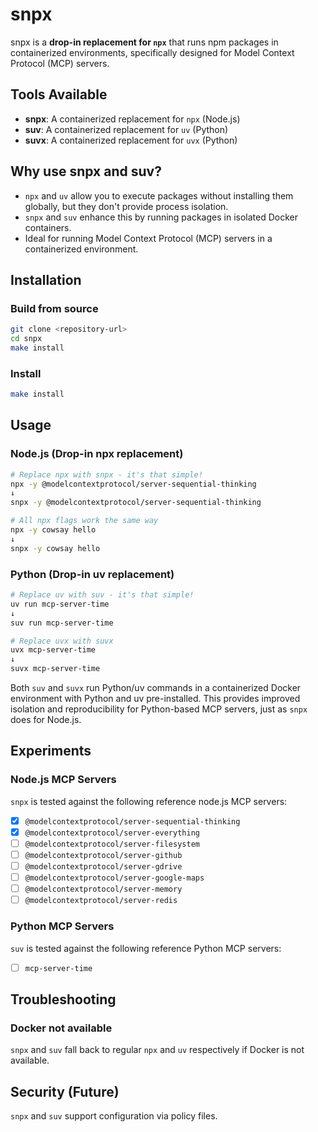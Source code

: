 # snpx

snpx is a **drop-in replacement for `npx`** that runs npm packages in containerized environments, specifically designed for Model Context Protocol (MCP) servers.

## Tools Available

- **snpx**: A containerized replacement for `npx` (Node.js)
- **suv**: A containerized replacement for `uv` (Python)
- **suvx**: A containerized replacement for `uvx` (Python)

## Why use snpx and suv?

- `npx` and `uv` allow you to execute packages without installing them globally, but they don't provide process isolation.
- `snpx` and `suv` enhance this by running packages in isolated Docker containers.
- Ideal for running Model Context Protocol (MCP) servers in a containerized environment.

## Installation

### Build from source

```bash
git clone <repository-url>
cd snpx
make install
```

### Install

```bash
make install
```

## Usage

### Node.js (Drop-in npx replacement)

```bash
# Replace npx with snpx - it's that simple!
npx -y @modelcontextprotocol/server-sequential-thinking
↓
snpx -y @modelcontextprotocol/server-sequential-thinking

# All npx flags work the same way
npx -y cowsay hello
↓  
snpx -y cowsay hello
```

### Python (Drop-in uv replacement)

```bash
# Replace uv with suv - it's that simple!
uv run mcp-server-time
↓
suv run mcp-server-time

# Replace uvx with suvx
uvx mcp-server-time
↓
suvx mcp-server-time
```

Both `suv` and `suvx` run Python/uv commands in a containerized Docker environment with Python and uv pre-installed. This provides improved isolation and reproducibility for Python-based MCP servers, just as `snpx` does for Node.js.

## Experiments

### Node.js MCP Servers

`snpx` is tested against the following reference node.js MCP servers:

- [x] `@modelcontextprotocol/server-sequential-thinking`
- [x] `@modelcontextprotocol/server-everything`
- [ ] `@modelcontextprotocol/server-filesystem`
- [ ] `@modelcontextprotocol/server-github`
- [ ] `@modelcontextprotocol/server-gdrive`
- [ ] `@modelcontextprotocol/server-google-maps`
- [ ] `@modelcontextprotocol/server-memory`
- [ ] `@modelcontextprotocol/server-redis`

### Python MCP Servers

`suv` is tested against the following reference Python MCP servers:

- [ ] `mcp-server-time`

## Troubleshooting

### Docker not available

`snpx` and `suv` fall back to regular `npx` and `uv` respectively if Docker is not available.

## Security (Future)

`snpx` and `suv` support configuration via policy files.
